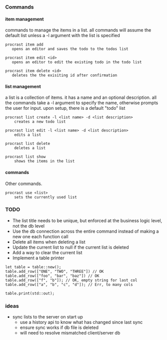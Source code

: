 ### Commands

#### item management

commands to manage the items in a list. all commands will assume the
default list unless a -l argument with the list is specified

```
procrast item add
   opens an editor and saves the todo to the todos list

procrast item edit <id>
   opens an editor to edit the existing todo in the todo list

procrast item delete <id>
   deletes the the exisiting id after confirmation
```

#### list management

a list is a collection of items. it has a name and an optional description.
all the commands take a -l argument to specify the name, otherwise prompts
the user for input. upon setup, there is a default "todo" list

```
procrast list create -l <list name> -d <list description>
    creates a new todo list

procrast list edit -l <list name> -d <list description>
    edits a list

procrast list delete
    deletes a list

procrast list show
    shows the items in the list
```

#### commands

Other commands.

```
procrast use <list>
    sets the currently used list
```

### TODO

- The list title needs to be unique, but enforced at the business logic level, not the db level
- Use the db connection across the entire command instead of making a new one each function call
- Delete all items when deleting a list
- Update the current list to null if the current list is deleted
- Add a way to clear the current list
- Implement a table printer

```
let table = table::new();
table.add_row(["ONE", "TWO", "THREE"]) // OK
table.add_row(["foo", "bar", "baz"]) // OK
table.add_row(["f", "b"]); // OK, empty string for last col
table.add_row(["a", "b", "c", "d"]); // Err, to many cols

table.print(std::out);
```

### ideas

- sync lists to the server on start up
  - use a history api to know what has changed since last sync
  - ensure sync works if db file is deleted
  - will need to resolve mismatched client/server db
